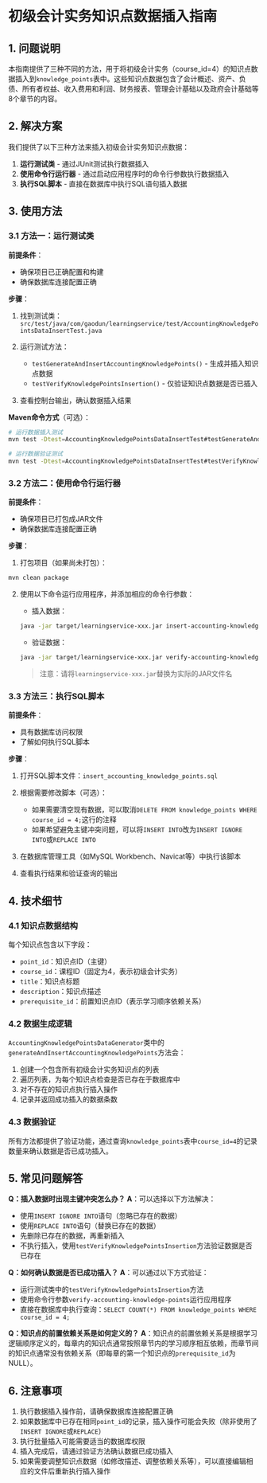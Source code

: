 # 初级会计实务知识点数据插入指南

## 1. 问题说明

本指南提供了三种不同的方法，用于将初级会计实务（course_id=4）的知识点数据插入到`knowledge_points`表中。这些知识点数据包含了会计概述、资产、负债、所有者权益、收入费用和利润、财务报表、管理会计基础以及政府会计基础等8个章节的内容。

## 2. 解决方案

我们提供了以下三种方法来插入初级会计实务知识点数据：

1. **运行测试类** - 通过JUnit测试执行数据插入
2. **使用命令行运行器** - 通过启动应用程序时的命令行参数执行数据插入
3. **执行SQL脚本** - 直接在数据库中执行SQL语句插入数据

## 3. 使用方法

### 3.1 方法一：运行测试类

**前提条件**：
- 确保项目已正确配置和构建
- 确保数据库连接配置正确

**步骤**：

1. 找到测试类：`src/test/java/com/gaodun/learningservice/test/AccountingKnowledgePointsDataInsertTest.java`

2. 运行测试方法：
   - `testGenerateAndInsertAccountingKnowledgePoints()` - 生成并插入知识点数据
   - `testVerifyKnowledgePointsInsertion()` - 仅验证知识点数据是否已插入

3. 查看控制台输出，确认数据插入结果

**Maven命令方式**（可选）：
```bash
# 运行数据插入测试
mvn test -Dtest=AccountingKnowledgePointsDataInsertTest#testGenerateAndInsertAccountingKnowledgePoints

# 运行数据验证测试
mvn test -Dtest=AccountingKnowledgePointsDataInsertTest#testVerifyKnowledgePointsInsertion
```

### 3.2 方法二：使用命令行运行器

**前提条件**：
- 确保项目已打包成JAR文件
- 确保数据库连接配置正确

**步骤**：

1. 打包项目（如果尚未打包）：
```bash
mvn clean package
```

2. 使用以下命令运行应用程序，并添加相应的命令行参数：

   - 插入数据：
   ```bash
   java -jar target/learningservice-xxx.jar insert-accounting-knowledge-points
   ```

   - 验证数据：
   ```bash
   java -jar target/learningservice-xxx.jar verify-accounting-knowledge-points
   ```

   > 注意：请将`learningservice-xxx.jar`替换为实际的JAR文件名

### 3.3 方法三：执行SQL脚本

**前提条件**：
- 具有数据库访问权限
- 了解如何执行SQL脚本

**步骤**：

1. 打开SQL脚本文件：`insert_accounting_knowledge_points.sql`

2. 根据需要修改脚本（可选）：
   - 如果需要清空现有数据，可以取消`DELETE FROM knowledge_points WHERE course_id = 4;`这行的注释
   - 如果希望避免主键冲突问题，可以将`INSERT INTO`改为`INSERT IGNORE INTO`或`REPLACE INTO`

3. 在数据库管理工具（如MySQL Workbench、Navicat等）中执行该脚本

4. 查看执行结果和验证查询的输出

## 4. 技术细节

### 4.1 知识点数据结构

每个知识点包含以下字段：
- `point_id`：知识点ID（主键）
- `course_id`：课程ID（固定为4，表示初级会计实务）
- `title`：知识点标题
- `description`：知识点描述
- `prerequisite_id`：前置知识点ID（表示学习顺序依赖关系）

### 4.2 数据生成逻辑

`AccountingKnowledgePointsDataGenerator`类中的`generateAndInsertAccountingKnowledgePoints`方法会：

1. 创建一个包含所有初级会计实务知识点的列表
2. 遍历列表，为每个知识点检查是否已存在于数据库中
3. 对不存在的知识点执行插入操作
4. 记录并返回成功插入的数据条数

### 4.3 数据验证

所有方法都提供了验证功能，通过查询`knowledge_points`表中`course_id=4`的记录数量来确认数据是否已成功插入。

## 5. 常见问题解答

**Q：插入数据时出现主键冲突怎么办？**
**A**：可以选择以下方法解决：
- 使用`INSERT IGNORE INTO`语句（忽略已存在的数据）
- 使用`REPLACE INTO`语句（替换已存在的数据）
- 先删除已存在的数据，再重新插入
- 不执行插入，使用`testVerifyKnowledgePointsInsertion`方法验证数据是否已存在

**Q：如何确认数据是否已成功插入？**
**A**：可以通过以下方式验证：
- 运行测试类中的`testVerifyKnowledgePointsInsertion`方法
- 使用命令行参数`verify-accounting-knowledge-points`运行应用程序
- 直接在数据库中执行查询：`SELECT COUNT(*) FROM knowledge_points WHERE course_id = 4;`

**Q：知识点的前置依赖关系是如何定义的？**
**A**：知识点的前置依赖关系是根据学习逻辑顺序定义的，每章内的知识点通常按照章节内的学习顺序相互依赖，而章节间的知识点通常没有依赖关系（即每章的第一个知识点的`prerequisite_id`为NULL）。

## 6. 注意事项

1. 执行数据插入操作前，请确保数据库连接配置正确
2. 如果数据库中已存在相同`point_id`的记录，插入操作可能会失败（除非使用了`INSERT IGNORE`或`REPLACE`）
3. 执行批量插入可能需要适当的数据库权限
4. 插入完成后，请通过验证方法确认数据已成功插入
5. 如果需要调整知识点数据（如修改描述、调整依赖关系等），可以直接编辑相应的文件后重新执行插入操作